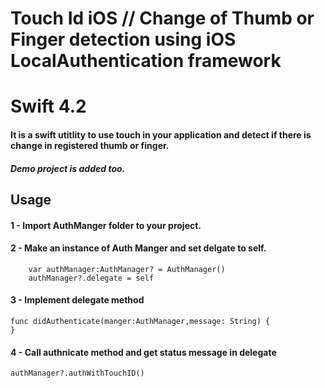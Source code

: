 # Touch Id iOS // Change of Thumb or Finger detection using iOS LocalAuthentication framework
# Swift 4.2

#### It is a swift utitlity to use touch in your application and detect if there is change in registered thumb or finger.

##### Demo project is added too.

## Usage

#### 1 - Import AuthManger folder to your project.

#### 2 - Make an instance of Auth Manger and set delgate to self.
    
        var authManager:AuthManager? = AuthManager()
        authManager?.delegate = self
  
#### 3 - Implement delegate method
    
    func didAuthenticate(manger:AuthManager,message: String) {
    }
    
#### 4 - Call authnicate method and get status message in delegate

    authManager?.authWithTouchID()
